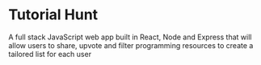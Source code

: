 # Tutorial Hunt

A full stack JavaScript web app built in React, Node and Express that will allow users to share, upvote and filter programming resources to create a tailored list for each user
